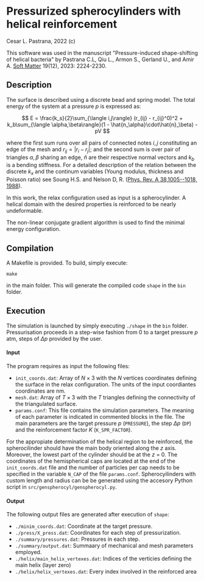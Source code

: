 # Pressurized spherocylinders with helical reinforcement

Cesar L. Pastrana, 2022 (c)

This software was used in the manuscript "Pressure-induced shape-shifting of helical bacteria" by Pastrana C.L, Qiu L., Armon S., Gerland U., and Amir A.
[Soft Matter](https://pubs.rsc.org/en/content/articlelanding/2023/SM/D2SM01044E) 19(12), 2023: 2224-2230.

## Description
The surface is described using a discrete bead and spring model. The total energy of the system at a pressure $p$ is expressed as:

$$
E = \frac{k_s}{2}\sum_{\langle i,j\rangle} (r_{ij} - r_{ij}^0)^2 +  k_b\sum_{\langle \alpha,\beta\rangle}(1 - \hat{n_\alpha}\cdot\hat{n}_\beta) - pV
$$

where the first sum runs over all pairs of connected notes $i,j$ constituting an edge of the mesh and $r_{ij} = |r_i - r_j|$; and the second sum is over pair of triangles $\alpha,\beta$ sharing an edge, $\hat{n}$ are their respective normal vectors and $k_b$ is a bending stiffness. For a detailed description of the relation between the discrete $k_x$ and the continum variables (Young modulus, thickness and Poisson ratio) see Soung H.S. and Nelson D, R. \([Phys. Rev. A 38,1005--1018, 1988](https://journals.aps.org/pra/abstract/10.1103/PhysRevA.38.1005)\).

In this work, the relax configuration used as input is a spherocylinder. A helical domain with the desired properties is reinforced to be nearly undeformable.

The non-linear conjugate gradient algorithm is used to find the minimal energy configuration.


## Compilation
A Makefile is provided. To build, simply execute:

```
make
```
in the main folder. This will generate the compiled code `shape` in the `bin` folder.

## Execution
The simulation is launched by simply executing `./shape` in the `bin` folder.
Pressurisation proceeds in a step-wise fashion from $0$ to a target pressure $p$ atm, steps of $\Delta p$ provided by the user. 


#### Input
The program requires as input the following files:

- `init_coords.dat`: Array of $N\times 3$ with the $N$ vertices coordinates defining the surface in the relax configuration. The units of the input coordiantes coordinates are nm. 
- `mesh.dat`: Array of $T\times 3$ with the $T$ triangles defining the connectivity of the triangulated surface. 
- `params.conf`: This file contains the simulation parameters. The meaning of each parameter is indicated in commented blocks in the file.
  The main parameters are the target pressure $p$ (`PRESSURE`), the step $\Delta p$ (`DP`) and the reinforcement factor $K$ (`K_SPR_FACTOR`).

For the appropiate determination of the helical region to be reinforced, the spherocilinder should have the main body oriented along the $z$ axis. Moreover, the lowest part of the cylinder should be at the $z$ = 0. The coordinates of the hemispherical caps are located at the end of the `init_coords.dat` file and the number of particles per cap needs to be specified in the variable `N_CAP` of the file `params.conf`.  Spherocyilinders with custom length and radius can be be generated using the accesory Python script in `src/genspherocyl/genspherocyl.py`.


#### Output
The following output files are generated after execution of `shape`:

- `./minim_coords.dat`:  Coordinate at the target pressure.
- `./press/X_press.dat`: Coordinates for each step of pressurization.
- `./summary/pressures.dat`: Pressures in each step.
- `./summary/output.dat`: Summaary of mechanical and mesh parameters employed.
- `./helix/main_helix_vertexes.dat`: Indices of the verticies defining the main helix (layer zero)
- `./helix/helix_vertexes.dat`: Every index involved in the reinforced area


